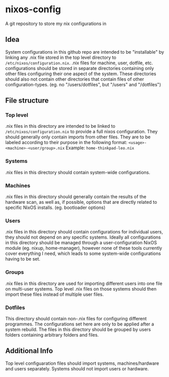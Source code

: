 # nixos-config
A git repository to store my nix configurations in

## Idea
System configurations in this github repo are intended to be "installable" by linking any .nix file stored in the top level directory to `/etc/nixos/configuration.nix`. .nix files for machine, user, dotfile, etc. configurations should be stored in separate directories containing only other files configuring their one aspect of the system. These directories should also not contain other directories that contain files of other configuration-types. (eg. no "/users/dotfiles", but "/users" and "/dotfiles")

## File structure

### Top level
.nix files in this directory are intended to be linked to `/etc/nixos/configuration.nix` to provide a full nixos configuration. They should generally only contain imports from other files. They are to be labeled according to their purpose in the following format: `<usage>-<machine>-<user/group>.nix`
Example: `home-thinkpad-leo.nix`

### Systems
.nix files in this directory should contain system-wide configurations. 

### Machines
.nix files in this directory should generally contain the results of the hardware scan, as well as, if possible, options that are directly related to specific NixOS installs. (eg. bootloader options)

### Users
.nix files in this directory should contain configurations for individual users, they should not depend on any specific systems. Ideally all configurations in this directory should be managed through a user-configuration NixOS module (eg. nixup, home-manager), however none of these tools currently cover everything I need, which leads to some system-wide configurations having to be set.

### Groups
.nix files in this directory are used for importing different users into one file on multi-user systems. Top level .nix files on those systems should then import these files instead of multiple user files.

### Dotfiles
This directory should contain non-.nix files for configuring different programmes. The configurations set here are only to be applied after a system rebuild. The files in this directory should be grouped by users folders containing arbitrary folders and files. 

## Additional Info
Top level configuaration files should import systems, machines/hardware and users separately. Systems should not import users or hardware.
